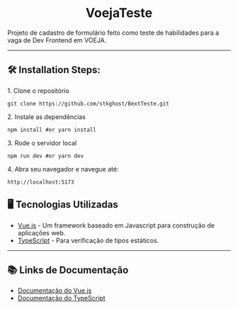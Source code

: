 <h1 align="center" id="title">VoejaTeste</h1>

<p id="description">Projeto de cadastro de formulário feito como teste de habilidades para a vaga de Dev Frontend em VOEJA.</p>

---

<h2>🛠️ Installation Steps:</h2>

<p>1. Clone o repositório</p>

```
git clone https://github.com/stkghost/BextTeste.git
```

<p>2. Instale as dependências</p>

```
npm install #or yarn install
```

<p>3. Rode o servidor local</p>

```
npm run dev #or yarn dev
```

<p>4. Abra seu navegador e navegue até:</p>

```
http://localhost:5173

```

## 🖥️ Tecnologias Utilizadas

- [Vue.js](https://vuejs.org) - Um framework baseado em Javascript para construção de aplicações web.
- [TypeScript](https://www.typescriptlang.org/) - Para verificação de tipos estáticos.

---

## 📚 Links de Documentação

- [Documentação do Vue.js](https://vuejs.org/guide/introduction.html)
- [Documentação do TypeScript](https://www.typescriptlang.org/docs/)
